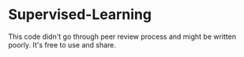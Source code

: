 # Supervised-Learning
This code didn't go through peer review process and might be written poorly. 
It's free to use and share.
